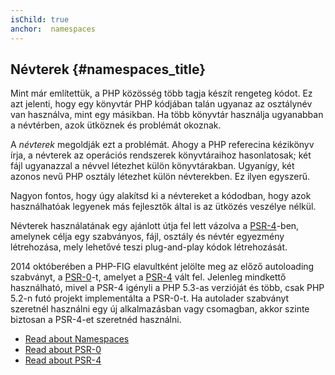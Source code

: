 ```yaml
---
isChild: true
anchor:  namespaces
---
```


## Névterek {#namespaces_title}

Mint már említettük, a PHP közösség több tagja készít rengeteg kódot. Ez azt jelenti, hogy egy könyvtár PHP
kódjában talán ugyanaz az osztálynév van használva, mint egy másikban. Ha több könyvtár használja ugyanabban a névtérben, azok ütköznek
és problémát okoznak.

A _névterek_ megoldják ezt a problémát. Ahogy a PHP referecina kézikönyv írja, a névterek az operációs rendszerek
könyvtáraihoz hasonlatosak; két fájl ugyanazzal a névvel létezhet külön könyvtárakban. Ugyanígy, két azonos nevű PHP
osztály létezhet külön névterekben. Ez ilyen egyszerű.

Nagyon fontos, hogy úgy alakítsd ki a névtereket a kódodban, hogy azok használhatóak legyenek más fejlesztők által is az ütközés
veszélye nélkül.

Névterek használatának egy ajánlott útja fel lett vázolva a [PSR-4][psr4]-ben, amelynek célja egy szabványos, fájl, osztály és
névtér egyezmény létrehozása, mely lehetővé teszi plug-and-play kódok létrehozását.

2014 októberében a PHP-FIG elavultként jelölte meg az előző autoloading szabványt, a [PSR-0][psr0]-t, amelyet a [PSR-4][psr4] vált fel.
Jelenleg mindkettő használható, mivel a PSR-4 igényli a PHP 5.3-as verzióját és több, csak PHP 5.2-n futó projekt implementálta
a PSR-0-t. Ha autolader szabványt szeretnél használni egy új alkalmazásban vagy csomagban, akkor szinte biztosan a PSR-4-et szeretnéd használni.

* [Read about Namespaces][namespaces]
* [Read about PSR-0][psr0]
* [Read about PSR-4][psr4]


[namespaces]: http://php.net/language.namespaces
[psr0]: https://github.com/php-fig/fig-standards/blob/master/accepted/PSR-0.md
[psr4]: https://github.com/php-fig/fig-standards/blob/master/accepted/PSR-4-autoloader.md

